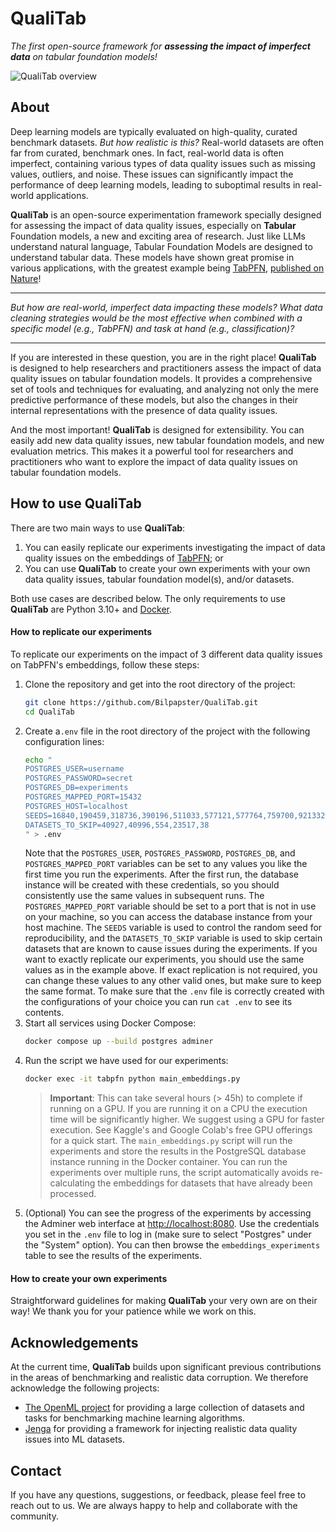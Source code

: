 # QualiTab
*The first open-source framework for **assessing the impact of imperfect data** on tabular foundation models!*


![QualiTab overview](https://github.com/user-attachments/assets/3a819135-12d3-411c-8874-f05664d752b3)

## About

Deep learning models are typically evaluated on high-quality, curated benchmark datasets. _But how realistic is this?_ Real-world datasets are often far from curated, benchmark ones. In fact, real-world data is often imperfect, containing various types of data quality issues such as missing values, outliers, and noise. These issues can significantly impact the performance of deep learning models, leading to suboptimal results in real-world applications.

**QualiTab** is an open-source experimentation framework specially designed for assessing the impact of data quality issues, especially on **Tabular** Foundation models, a new and exciting area of research. Just like LLMs understand natural language, Tabular Foundation Models are designed to understand tabular data. These models have shown great promise in various applications, with the greatest example being [TabPFN](https://github.com/PriorLabs/TabPFN), [published on Nature](https://www.nature.com/articles/s41586-024-08328-6)!

---

*But how are real-world, imperfect data impacting these models? What data cleaning strategies would be the most effective when combined with a specific model (e.g., TabPFN) and task at hand (e.g., classification)?*

---

If you are interested in these question, you are in the right place! **QualiTab** is designed to help researchers and practitioners assess the impact of data quality issues on tabular foundation models. It provides a comprehensive set of tools and techniques for evaluating, and analyzing not only the mere predictive performance of these models, but also the changes in their internal representations with the presence of data quality issues.

And the most important! **QualiTab** is designed for extensibility. You can easily add new data quality issues, new tabular foundation models, and new evaluation metrics. This makes it a powerful tool for researchers and practitioners who want to explore the impact of data quality issues on tabular foundation models.

## How to use QualiTab

There are two main ways to use **QualiTab**:
1. You can easily replicate our experiments investigating the impact of data quality issues on the embeddings of [TabPFN](https://github.com/PriorLabs/TabPFN); or
2. You can use **QualiTab** to create your own experiments with your own data quality issues, tabular foundation model(s), and/or datasets. 

Both use cases are described below. The only requirements to use **QualiTab** are Python 3.10+ and [Docker](https://www.docker.com/).

#### How to replicate our experiments

To replicate our experiments on the impact of 3 different data quality issues on TabPFN's embeddings, follow these steps:

1. Clone the repository and get into the root directory of the project:
   ```bash
   git clone https://github.com/Bilpapster/QualiTab.git
   cd QualiTab
    ```
2. Create a`.env` file in the root directory of the project with the following configuration lines:
    ```bash
   echo "
    POSTGRES_USER=username
    POSTGRES_PASSWORD=secret
    POSTGRES_DB=experiments
    POSTGRES_MAPPED_PORT=15432
    POSTGRES_HOST=localhost
    SEEDS=16840,190459,318736,390196,511033,577121,577764,759700,921332,924126
    DATASETS_TO_SKIP=40927,40996,554,23517,38
   " > .env
    ```
   Note that the `POSTGRES_USER`, `POSTGRES_PASSWORD`, `POSTGRES_DB`, and `POSTGRES_MAPPED_PORT` variables can be set to any values you like the first time you run the experiments. After the first run, the database instance will be created with these credentials, so you should consistently use the same values in subsequent runs. The `POSTGRES_MAPPED_PORT` variable should be set to a port that is not in use on your machine, so you can access the database instance from your host machine. The `SEEDS` variable is used to control the random seed for reproducibility, and the `DATASETS_TO_SKIP` variable is used to skip certain datasets that are known to cause issues during the experiments. If you want to exactly replicate our experiments, you should use the same values as in the example above. If exact replication is not required, you can change these values to any other valid ones, but make sure to keep the same format. To make sure that the `.env` file is correctly created with the configurations of your choice you can run `cat .env` to see its contents.
3. Start all services using Docker Compose:
   ```bash
   docker compose up --build postgres adminer
   ```
4. Run the script we have used for our experiments:
   ```bash
   docker exec -it tabpfn python main_embeddings.py
   ```
   > **Important**: This can take several hours (> 45h) to complete if running on a GPU. If you are running it on a CPU the execution time will be significantly higher. We suggest using a GPU for faster execution. See Kaggle's and Google Colab's free GPU offerings for a quick start. The `main_embeddings.py` script will run the experiments and store the results in the PostgreSQL database instance running in the Docker container. You can run the experiments over multiple runs, the script automatically avoids re-calculating the embeddings for datasets that have already been processed.
5. (Optional) You can see the progress of the experiments by accessing the Adminer web interface at [http://localhost:8080](http://localhost:8080). Use the credentials you set in the `.env` file to log in (make sure to select "Postgres" under the "System" option). You can then browse the `embeddings_experiments` table to see the results of the experiments.

#### How to create your own experiments

Straightforward guidelines for making **QualiTab** your very own are on their way! We thank you for your patience while we work on this.

## Acknowledgements

At the current time, **QualiTab** builds upon significant previous contributions in the areas of benchmarking and realistic data corruption. We therefore acknowledge the following projects:
- [The OpenML project](https://www.openml.org/) for providing a large collection of datasets and tasks for benchmarking machine learning algorithms.
- [Jenga](https://github.com/schelterlabs/jenga) for providing a framework for injecting realistic data quality issues into ML datasets.

## Contact 

If you have any questions, suggestions, or feedback, please feel free to reach out to us. We are always happy to help and collaborate with the community.


